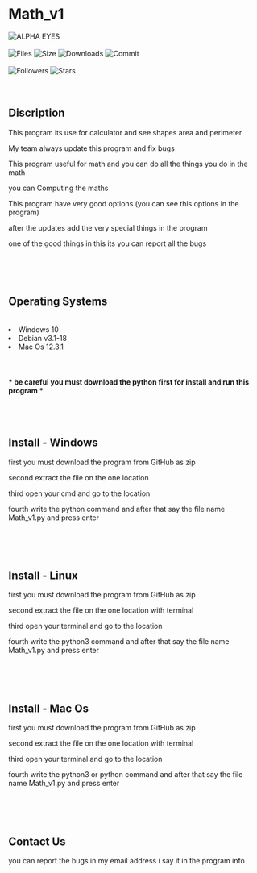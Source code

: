 # Math_v1
![ALPHA EYES](https://user-images.githubusercontent.com/88088981/161790930-a7683cac-1910-4bb0-8cce-a1d2efed85d5.jpg)
<br>
<br>
![Files](https://img.shields.io/github/directory-file-count/dark-shark/Math_v1?style=for-the-badge)
![Size](https://img.shields.io/github/repo-size/dark-shark/Math_v1?style=for-the-badge)
![Downloads](https://img.shields.io/github/downloads/dark-shark/Math_v1/total?style=for-the-badge)
![Commit](https://img.shields.io/github/last-commit/dark-shark/Math_v1?style=for-the-badge)
<br>
<br>
![Followers](https://img.shields.io/github/followers/dark-shark?style=social)
![Stars](https://img.shields.io/github/stars/dark-shark/Math_v1?style=social)
<br>
<br>
<br>
<h2>Discription</h2>
<p>This program its use for calculator and see shapes area and perimeter</p>
<p>My team always update this program and fix bugs</p> 
<p>This program useful for math and you can do all the things you do in the math</p>
<p>you can Computing the maths 
<p>This program have very good options (you can see this options in the program)</p>
<p>after the updates add the very special things in the program</p> 
<p>one of the good things in this its you can report all the bugs</p>
<br>
<br>
<br>
<h2>Operating Systems</h2>
<br>
<li>Windows 10</li>
<li>Debian v3.1-18</li>
<li>Mac Os 12.3.1</li>
<br>
<br>
<h4> * be careful you must download the python first for install and run this program * </h4>
<br>
<br>
<h2>Install - Windows</h2>
<p>first you must download the program from GitHub as zip</p>
<p>second extract the file on the one location</p>
<p>third open your cmd and go to the location</p>
<p>fourth write the python command and after that say the file name Math_v1.py and press enter</p>
<br>
<br>
<br>
<h2>Install - Linux</h2>
<p>first you must download the program from GitHub as zip</p>
<p>second extract the file on the one location with terminal</p>
<p>third open your terminal and go to the location</p>
<p>fourth write the python3 command and after that say the file name Math_v1.py and press enter</p>
<br>
<br>
<br>
<h2>Install - Mac Os</h2>
<p>first you must download the program from GitHub as zip</p>
<p>second extract the file on the one location with terminal</p>
<p>third open your terminal and go to the location</p>
<p>fourth write the python3 or python command and after that say the file name Math_v1.py and press enter</p>
<br>
<br>
<br>
<h2>Contact Us</h2>
<p>you can report the bugs in my email address i say it in the program info</p>
